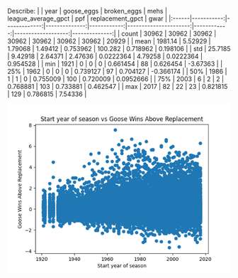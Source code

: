 Describe:
|       |       year |   goose_eggs |   broken_eggs |        mehs |   league_average_gpct |         ppf |   replacement_gpct |          gwar |
|:------|-----------:|-------------:|--------------:|------------:|----------------------:|------------:|-------------------:|--------------:|
| count | 30962      |  30962       |   30962       | 30962       |         30962         | 30962       |      30962         | 20929         |
| mean  |  1981.14   |      5.52929 |       1.79068 |     1.49412 |             0.753962  |   100.282   |          0.718962  |     0.198106  |
| std   |    25.7185 |      9.42918 |       2.64371 |     2.47636 |             0.0222364 |     4.79258 |          0.0222364 |     0.954528  |
| min   |  1921      |      0       |       0       |     0       |             0.661454  |    88       |          0.626454  |    -3.67363   |
| 25%   |  1962      |      0       |       0       |     0       |             0.739127  |    97       |          0.704127  |    -0.366174  |
| 50%   |  1986      |      1       |       1       |     0       |             0.755009  |   100       |          0.720009  |     0.0952666 |
| 75%   |  2003      |      6       |       2       |     2       |             0.768881  |   103       |          0.733881  |     0.462547  |
| max   |  2017      |     82       |      22       |    23       |             0.821815  |   129       |          0.786815  |     7.54336   |

![YearGoose](output/YearGoose.png)
